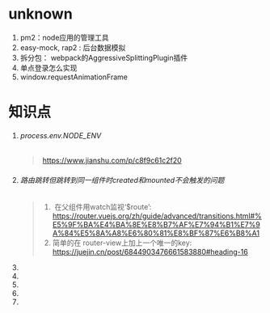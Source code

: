 # unknown

1. pm2：node应用的管理工具
2. easy-mock, rap2 : 后台数据模拟
3. 拆分包： webpack的AggressiveSplittingPlugin插件
4. 单点登录怎么实现
5. window.requestAnimationFrame




# 知识点

1. ###### process.env.NODE_ENV   

   > ​	https://www.jianshu.com/p/c8f9c61c2f20

2. ###### 路由跳转但跳转到同一组件时created和mounted不会触发的问题

   > 1. ​	在父组件用watch监视‘$route’: https://router.vuejs.org/zh/guide/advanced/transitions.html#%E5%9F%BA%E4%BA%8E%E8%B7%AF%E7%94%B1%E7%9A%84%E5%8A%A8%E6%80%81%E8%BF%87%E6%B8%A1
   > 2. 简单的在 router-view上加上一个唯一的key: https://juejin.cn/post/6844903476661583880#heading-16

3. 

4. 

5. 

6. 

7. 